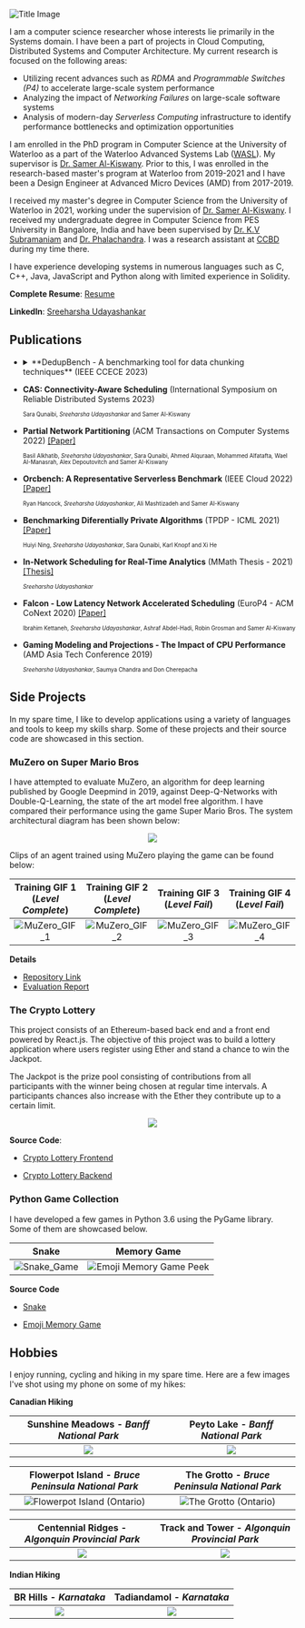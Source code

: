 ![Title Image](Title_Image_2.jpg)

I am a computer science researcher whose interests lie primarily in the Systems domain. I have been a part of projects in Cloud Computing, Distributed Systems and Computer Architecture. My current research is focused on the following areas:
  - Utilizing recent advances such as _RDMA_ and _Programmable Switches (P4)_ to accelerate large-scale system performance
  - Analyzing the impact of _Networking Failures_ on large-scale software systems
  - Analysis of modern-day _Serverless Computing_ infrastructure to identify performance bottlenecks and optimization opportunities

I am enrolled in the PhD program in Computer Science at the University of Waterloo as a part of the Waterloo Advanced Systems Lab ([WASL](https://wasl.uwaterloo.ca/)). My supervisor is [Dr. Samer Al-Kiswany](https://cs.uwaterloo.ca/~alkiswan/index.html). Prior to this, I was enrolled in the research-based master's program at Waterloo from 2019-2021 and I have been a Design Engineer at Advanced Micro Devices (AMD) from 2017-2019. 

I received my master's degree in Computer Science from the University of Waterloo in 2021, working under the supervision of  [Dr. Samer Al-Kiswany](https://cs.uwaterloo.ca/~alkiswan/index.html). I received my undergraduate degree in Computer Science from PES University in Bangalore, India and have been supervised by [Dr. K.V Subramaniam](https://www.linkedin.com/in/kalsubra/?originalSubdomain=in) and [Dr. Phalachandra](https://staff.pes.edu/nm1313). I was a research assistant at [CCBD](http://research.pes.edu/cloud-computing-big-data/) during my time there.

I have experience developing systems in numerous languages such as C, C++, Java, JavaScript and Python along with limited experience in Solidity.

**Complete Resume**: [Resume](https://sreeharshau.github.io/Sreeharsha_Resume_2022.pdf)

**LinkedIn**: [Sreeharsha Udayashankar](https://www.linkedin.com/in/sreeharshau/)

## Publications

- <details> <summary>**DedupBench - A benchmarking tool for data chunking techniques** (IEEE CCECE 2023) </summary>

  Alan Liu, Abdelrahman Ba'ba', _Sreeharsha Udayashankar_ and Samer Al-Kiswany

- **CAS: Connectivity-Aware Scheduling** (International Symposium on Reliable Distributed Systems 2023)
  
  <sup><sub> Sara Qunaibi, _Sreeharsha Udayashankar_ and Samer Al-Kiswany </sub></sup>

- **Partial Network Partitioning** (ACM Transactions on Computer Systems 2022) [[Paper]](https://dl.acm.org/doi/10.1145/3576192)
  
     <sup><sub> Basil Alkhatib, _Sreeharsha Udayashankar_, Sara Qunaibi, Ahmed Alquraan, Mohammed Alfatafta, Wael Al-Manasrah, Alex Depoutovitch and Samer Al-Kiswany </sub></sup>
  
- **Orcbench: A Representative Serverless Benchmark** (IEEE Cloud 2022) [[Paper]](https://ieeexplore.ieee.org/document/9860528)
  
     <sup><sub> Ryan Hancock, _Sreeharsha Udayashankar_, Ali Mashtizadeh and Samer Al-Kiswany </sub></sup>
  
- **Benchmarking Diferentially Private Algorithms** (TPDP - ICML 2021) [[Paper]](https://tpdp.journalprivacyconfidentiality.org/2021/papers/NingUQKH21.pdf)
  
     <sup><sub> Huiyi Ning, _Sreeharsha Udayashankar_, Sara Qunaibi, Karl Knopf and Xi He </sub></sup>
  
- **In-Network Scheduling for Real-Time Analytics** (MMath Thesis - 2021) [[Thesis]](https://uwspace.uwaterloo.ca/handle/10012/16922)
  
     <sup><sub> _Sreeharsha Udayashankar_ </sub></sup>
  
- **Falcon - Low Latency Network Accelerated Scheduling** (EuroP4 - ACM CoNext 2020) [[Paper]](https://dl.acm.org/doi/10.1145/3426744.3431322)
  
     <sup><sub> Ibrahim Kettaneh, _Sreeharsha Udayashankar_, Ashraf Abdel-Hadi, Robin Grosman and Samer Al-Kiswany </sub></sup>
  
- **Gaming Modeling and Projections - The Impact of CPU Performance** (AMD Asia Tech Conference 2019)
  
     <sup><sub> _Sreeharsha Udayashankar_, Saumya Chandra and Don Cherepacha </sub></sup>

## Side Projects

In my spare time, I like to develop applications using a variety of languages and tools to keep my skills sharp. Some of these projects and their source code are showcased in this section.

### MuZero on Super Mario Bros

I have attempted to evaluate MuZero, an algorithm for deep learning published by Google Deepmind in 2019, against Deep-Q-Networks with Double-Q-Learning, the state of the art model free algorithm. I have compared their performance using the game Super Mario Bros. The system architectural diagram has been shown below:

  <p align="center">
    <img src="MuZero_Architecture.jpg">
  </p>


Clips of an agent trained using MuZero playing the game can be found below:

|     Training GIF 1 (_Level Complete_)  |  Training GIF 2 (_Level Complete_)  | Training GIF 3 (_Level Fail_) | Training GIF 4 (_Level Fail_) |
:-------------------------:|:-------------------------:|:-------------------------:|:-------------------------:
| ![MuZero_GIF_1](MuZero_Mario_GIF_1.gif) | ![MuZero_GIF_2](MuZero_Mario_GIF_2.gif) | ![MuZero_GIF_3](MuZero_Mario_GIF_3.gif) | ![MuZero_GIF_4](MuZero_Mario_GIF_4.gif) |

**Details**

- [Repository Link](https://github.com/sreeharshau/muzero-super-mario-bros)
- [Evaluation Report](Evaluating_MuZero_Super_Mario_Bros.pdf)

### The Crypto Lottery

This project consists of an Ethereum-based back end and a front end powered by React.js. The objective of this project was to build a lottery application where users register using Ether and stand a chance to win the Jackpot. 

The Jackpot is the prize pool consisting of contributions from all participants with the winner being chosen at regular time intervals. A participants chances also increase with the Ether they contribute up to a certain limit.
 
 <p align="center">
    <img src="LotteryApplication_InformationScreen.png">
  </p>


**Source Code**:

- [Crypto Lottery Frontend](https://github.com/sreeharshau/EthereumLotteryApplication_ReactUI)

- [Crypto Lottery Backend](https://github.com/sreeharshau/EthereumLottery_SmartContract)


### Python Game Collection

I have developed a few games in Python 3.6 using the PyGame library. Some of them are showcased below.

| Snake    | Memory Game    |
:-------------------------:|:-------------------------:
| ![Snake_Game](Snake_TitleImage.jpg) | ![Emoji Memory Game Peek](MemoryGame_CardsActive.png) |

**Source Code**

 - [Snake](https://github.com/sreeharshau/snake-python)

 - [Emoji Memory Game](https://github.com/sreeharshau/memory-game-python)

## Hobbies

I enjoy running, cycling and hiking in my spare time. Here are a few images I've shot using my phone on some of my hikes:

**Canadian Hiking**

| Sunshine Meadows - _Banff National Park_ | Peyto Lake - _Banff National Park_  |
:-------------------------:|:-------------------------:
![](Sunshine_Banff.jpg)  |  ![](Peyto_Banff.jpg)

| Flowerpot Island - _Bruce Peninsula National Park_ |   The Grotto - _Bruce Peninsula National Park_  |
:-------------------------:|:-------------------------:
![Flowerpot Island (_Ontario_)](Flowerpot_Bruce.jpg)  |  ![The Grotto (_Ontario_)](Grotto_Bruce.jpg)

| Centennial Ridges - _Algonquin Provincial Park_ |  Track and Tower - _Algonquin Provincial Park_ |
:-------------------------:|:-------------------------:
![](Algonquin_2020_2.jpg)  |  ![](TrackTower_Algonquin.jpg)



**Indian Hiking** 

BR Hills - _Karnataka_   |  Tadiandamol - _Karnataka_
:-------------------------:|:-------------------------:
![](BRHills_2019.jpg)  |  ![](Tadiandamol_2019.jpg)




